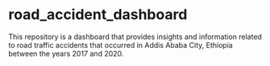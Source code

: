 # road_accident_dashboard
This repository is a dashboard that provides insights and information related to road traffic accidents that occurred in Addis Ababa City, Ethiopia between the years 2017 and 2020. 
